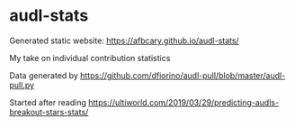 # audl-stats
Generated static website: https://afbcary.github.io/audl-stats/

My take on individual contribution statistics

Data generated by https://github.com/dfiorino/audl-pull/blob/master/audl-pull.py

Started after reading https://ultiworld.com/2019/03/29/predicting-audls-breakout-stars-stats/
